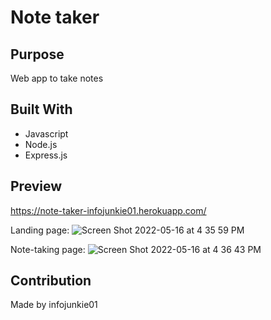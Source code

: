 # Note taker

## Purpose
Web app to take notes

## Built With
* Javascript
* Node.js
* Express.js

## Preview
https://note-taker-infojunkie01.herokuapp.com/

Landing page:
![Screen Shot 2022-05-16 at 4 35 59 PM](https://user-images.githubusercontent.com/70418455/168679670-62007b20-d9e7-4ef1-b992-fcafd1c7b56e.png)

Note-taking page:
![Screen Shot 2022-05-16 at 4 36 43 PM](https://user-images.githubusercontent.com/70418455/168679694-2471e760-6204-46a0-86de-1780dc55afc8.png)

## Contribution
Made by infojunkie01


